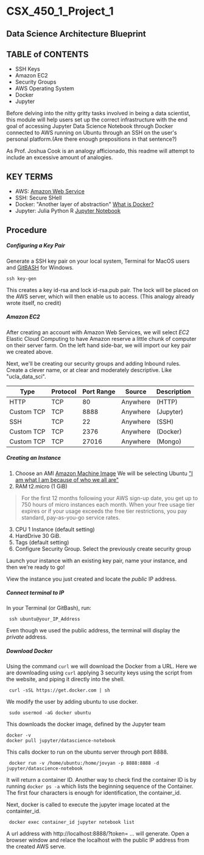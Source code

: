 # CSX_450_1_Project_1

## Data Science Architecture Blueprint


## TABLE of CONTENTS
* SSH Keys
* Amazon EC2
* Security Groups
* AWS Operating System
* Docker
* Jupyter

Before delving into the nitty gritty tasks involved in being a data scientist, this module will help users set up the correct infrastructure with the end goal of accessing Jupyter Data Science Notebook through Docker connected to AWS running on Ubuntu through an SSH on the user's personal platform.(Are there enough prepositions in that sentence?)

As Prof. Joshua Cook is an analogy afficionado, this readme will attempt to include an excessive amount of analogies. 

## KEY TERMS
- AWS: [Amazon Web Service](https://aws.amazon.com/)
- SSH: Secure SHell
- Docker: "Another layer of abstraction" [What is Docker?](https://www.docker.com/what-docker)
- Jupyter: Julia Python R [Jupyter Notebook](http://jupyter.org)

## Procedure

##### Configuring a Key Pair

Generate a SSH key pair on your local system, Terminal for MacOS users and [GitBASH](https://git-for-windows.github.io) for Windows.

<pre><code>ssh key-gen </code></pre>

This creates a key id-rsa and lock id-rsa.pub pair. The lock will be placed on the AWS server, which will then enable us to access. (This analogy already wrote itself, no credit)

##### Amazon EC2

After creating an account with Amazon Web Services, we will select *EC2* Elastic Cloud Computing to have Amazon reserve a little chunk of computer on their server farm. 
On the left hand side-bar, we will import our key pair we created above. 

Next, we'll be creating our security groups and adding Inbound rules. Create a clever name, or at clear and moderately descriptive. Like "ucla_data_sci". 

| Type       | Protocol   |  Port Range |  Source      | Description |
| --- | --- | --- | --- | --- |
| HTTP       | TCP        |  80         |   Anywhere   |  (HTTP)     |
| Custom TCP | TCP        |  8888       |   Anywhere   |   (Jupyter) |
| SSH        | TCP        |  22         |   Anywhere   |      (SSH)  |                                
| Custom TCP | TCP        |  2376       |   Anywhere   |    (Docker) |
| Custom TCP | TCP        |  27016      |   Anywhere   |     (Mongo) |   



##### Creating an Instance

1. Choose an AMI [Amazon Machine Image](https://docs.aws.amazon.com/AWSEC2/latest/UserGuide/AMIs.html)
   We will be selecting Ubuntu ["I am what I am because of who we all are"](https://www.ubuntu.com/about/about-ubuntu)
2. RAM t2.micro (1 GiB)
>For the first 12 months following your AWS sign-up date, you get up to 750 hours of micro instances each month. When your free usage tier expires or if your usage exceeds the free tier restrictions, you pay standard, pay-as-you-go service rates.
3. CPU 1 Instance (default setting)
4. HardDrive 30 GiB.
5. Tags (default setting)
6. Configure Security Group. Select the previously create security group

Launch your instance with an existing key pair, name your instance, and then we're ready to go!

View the instance you just created and locate the _public_ IP address. 

##### Connect terminal to IP

In your Terminal (or GitBash), run:

<pre><code> ssh ubuntu@your_IP_Address </code></pre>
Even though we used the public address, the terminal will display the _private_ address. 

##### Download Docker

Using the command `curl` we will download the Docker from a URL. Here we are downloading using `curl` applying 3 security keys using the script from the website, and piping it directly into the shell. 
<pre><code> curl -sSL https://get.docker.com | sh </code></pre>

We modify the user by adding ubuntu to use docker.
<pre><code> sudo usermod -aG docker ubuntu </code></pre>

This downloads the docker image, defined by the Jupyter team
<pre><code>docker -v
docker pull jupyter/datascience-notebook </code></pre>

This calls docker to run on the ubuntu server through port 8888.
<pre><code> docker run -v /home/ubuntu:/home/jovyan -p 8888:8888 -d jupyter/datascience-notebook</code></pre>
It will return a container ID. Another way to check find the container ID is by running `docker ps -a` which lists the beginning sequence of the Container. The first four characters is enough for identification, the container_id.

Next, docker is called to execute the jupyter image located at the containter_id. 
<pre><code> docker exec container_id jupyter notebook list </code></pre>

A url address with http://localhost:8888/?token= ... will generate. 
Open a browser window and relace the localhost with the public IP address from the created AWS serve. 


